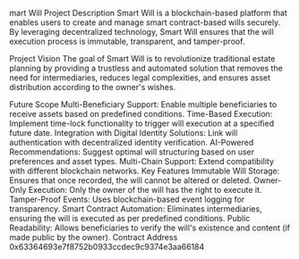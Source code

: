 mart Will
Project Description
Smart Will is a blockchain-based platform that enables users to create and manage smart contract-based wills securely. By leveraging decentralized technology, Smart Will ensures that the will execution process is immutable, transparent, and tamper-proof.

Project Vision
The goal of Smart Will is to revolutionize traditional estate planning by providing a trustless and automated solution that removes the need for intermediaries, reduces legal complexities, and ensures asset distribution according to the owner's wishes.

Future Scope
Multi-Beneficiary Support: Enable multiple beneficiaries to receive assets based on predefined conditions.
Time-Based Execution: Implement time-lock functionality to trigger will execution at a specified future date.
Integration with Digital Identity Solutions: Link will authentication with decentralized identity verification.
AI-Powered Recommendations: Suggest optimal will structuring based on user preferences and asset types.
Multi-Chain Support: Extend compatibility with different blockchain networks.
Key Features
Immutable Will Storage: Ensures that once recorded, the will cannot be altered or deleted.
Owner-Only Execution: Only the owner of the will has the right to execute it.
Tamper-Proof Events: Uses blockchain-based event logging for transparency.
Smart Contract Automation: Eliminates intermediaries, ensuring the will is executed as per predefined conditions.
Public Readability: Allows beneficiaries to verify the will's existence and content (if made public by the owner).
Contract Address
0x63364693e7f8752b0933ccdec9c9374e3aa66184

